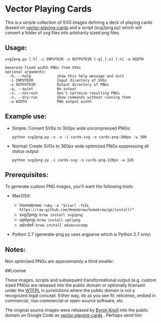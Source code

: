 # Vector Playing Cards 

This is a simple collection of SVG images defining a deck of playing cards (based on [vector-playing-cards][4] and a script (svg2png.py) which will convert a folder of svg files into arbitrarily sized png files.

## Usage:
    svg2png.py [-h] -i INPUTDIR -o OUTPUTDIR [-q] [-x] [-n] -w WIDTH

    Generate fixed width PNGs from SVGs    
    optional arguments:
      -h, --help            show this help message and exit
      -i INPUTDIR           Input directory of SVGs
      -o OUTPUTDIR          Output directory of PNGs
      -q, --quiet           No output
      -x, --nocrush         Don't optimize resulting PNGs
      -n, --dry-run         Show commands without running them
      -w WIDTH              PNG output width

## Example use:
 
  * Simple: Convert SVGs to 300px wide uncompressed PNGs:
    
    `python svg2png.py -v -x -i cards-svg -o cards-png-300px -w 300`

  * Normal: Create SVGs to 360px wide optimized PNGs suppressing all status output

  	`python svg2png.py -i cards-svg -o cards-png-320px -w 320`


## Prerequisites:
To generate custom PNG images, you'll want the following tools:

 * MacOSX:
   * Homebrew: `ruby -e "$(curl -fsSL https://raw.github.com/Homebrew/homebrew/go/install)"`
   * svg2png: `brew install svg2png`
   * optipng: `brew install optipng`
   * advdef: `brew install advancecomp`

 * Python 2.7 (generate-png.py uses argparse which is Python 2.7 only)

## Notes:
Non optimized PNGs are approximately a third smaller.

##License

These images, scripts and subsequent transformational output (e.g. custom sized PNGs) are released into the public domain or optionally licensed under the [WTFPL][2] in juristictions where the public domain is not a recognized legal concept.  Either way, do as you see fit: relicense, embed in commercial, non-commercial or open-source software, etc.

The original source images were released by [Byron Knoll][3] into the public domain on Google Code as [vector-playing-cards][4] . Perhaps send him 


 [1]: https://github.com/joyent/node/wiki/Installing-Node.js-via-package-manager
 [2]: http://en.wikipedia.org/wiki/WTFPL
 [3]: http://www.byronknoll.com/
 [4]: https://code.google.com/p/vector-playing-cards/